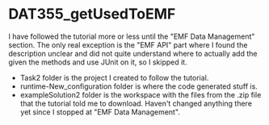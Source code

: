 # DAT355_getUsedToEMF

I have followed the tutorial more or less until the "EMF Data Management" section. The only real exception is the "EMF API" part where I found the description unclear and did not quite understand where to actually add the given the methods and use JUnit on it, so I skipped it.

- Task2 folder is the project I created to follow the tutorial.
- runtime-New_configuration folder is where the code generated stuff is.
- exampleSolution2 folder is the workspace with the files from the .zip file that the tutorial told me to download. Haven't changed anything there yet since I stopped at "EMF Data Management".
